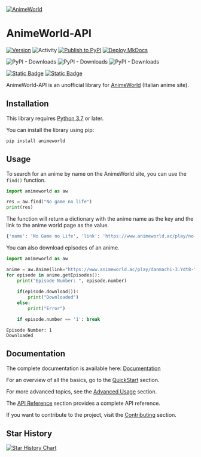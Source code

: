 [![AnimeWorld](https://github.com/MainKronos/AnimeWorld-API/blob/master/docs/static/img/AnimeWorld-API.png)](https://mainkronos.github.io/AnimeWorld-API/)
# AnimeWorld-API

[![Version](https://img.shields.io/pypi/v/animeworld)](https://github.com/MainKronos/AnimeWorld-API/releases/latest)
![Activity](https://img.shields.io/github/commit-activity/w/MainKronos/AnimeWorld-API) 
[![Publish to PyPI](https://github.com/MainKronos/AnimeWorld-API/workflows/Publish%20to%20PyPI/badge.svg)](https://pypi.org/project/animeworld/)
[![Deploy MkDocs](https://github.com/MainKronos/AnimeWorld-API/actions/workflows/deploy-mkdocs.yml/badge.svg)](https://github.com/MainKronos/AnimeWorld-API/actions/workflows/deploy-mkdocs.yml)

![PyPI - Downloads](https://img.shields.io/pypi/dm/animeworld)
![PyPI - Downloads](https://img.shields.io/pypi/dw/animeworld)
![PyPI - Downloads](https://img.shields.io/pypi/dd/animeworld)

[![Static Badge](https://img.shields.io/badge/lang-english-%239FA8DA)](https://github.com/MainKronos/AnimeWorld-API/blob/master/README.md)
[![Static Badge](https://img.shields.io/badge/lang-italian-%239FA8DA)](https://github.com/MainKronos/AnimeWorld-API/blob/master/README.it.md)


AnimeWorld-API is an unofficial library for [AnimeWorld](https://www.animeworld.ac/) (Italian anime site).

## Installation
This library requires [Python 3.7](https://www.python.org/) or later.

You can install the library using pip:
```shell script
pip install animeworld
```

## Usage
To search for an anime by name on the AnimeWorld site, you can use the `find()` function.
```python
import animeworld as aw

res = aw.find("No game no life")
print(res)
```
The function will return a dictionary with the anime name as the key and the link to the anime world page as the value.
```python
{'name': 'No Game no Life', 'link': 'https://www.animeworld.ac/play/no-game-no-life.IJUH1E', ...}
```
You can also download episodes of an anime.
```python
import animeworld as aw

anime = aw.Anime(link="https://www.animeworld.ac/play/danmachi-3.Ydt8-")
for episode in anime.getEpisodes():
    print("Episode Number: ", episode.number)
        
    if(episode.download()):
        print("Downloaded")
    else:
        print("Error")

    if episode.number == '1': break
```
```
Episode Number: 1
Downloaded
```

## Documentation

The complete documentation is available here: [Documentation](https://mainkronos.github.io/AnimeWorld-API/)

For an overview of all the basics, go to the [QuickStart](https://mainkronos.github.io/AnimeWorld-API/usage/quickstart) section.

For more advanced topics, see the [Advanced Usage](https://mainkronos.github.io/AnimeWorld-API/usage/advanced) section.

The [API Reference](https://mainkronos.github.io/AnimeWorld-API/api-reference/developer-interface) section provides a complete API reference.

If you want to contribute to the project, visit the [Contributing](https://mainkronos.github.io/AnimeWorld-API/community/contributing) section.

## Star History

[![Star History Chart](https://api.star-history.com/svg?repos=MainKronos/AnimeWorld-API&type=Date)](https://star-history.com/#MainKronos/AnimeWorld-API&Date)
